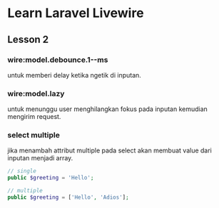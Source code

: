 # Learn Laravel Livewire

## Lesson 2

### wire:model.debounce.1--ms

untuk memberi delay ketika ngetik di inputan.

### wire:model.lazy

untuk menunggu user menghilangkan fokus pada inputan kemudian mengirim request.

### select multiple

jika menambah attribut multiple pada select akan membuat value dari inputan menjadi array.

```php
// single
public $greeting = 'Hello';

// multiple
public $greeting = ['Hello', 'Adios'];
```